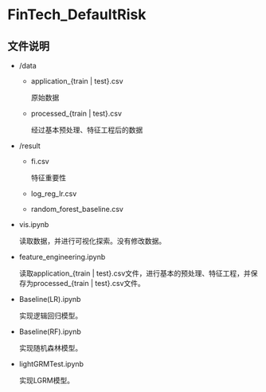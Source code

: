 # FinTech_DefaultRisk

## 文件说明

* /data

  * application_{train | test}.csv

    原始数据

  * processed_{train | test}.csv

    经过基本预处理、特征工程后的数据

* /result

  * fi.csv

    特征重要性

  * log_reg_lr.csv

  * random_forest_baseline.csv

* vis.ipynb

  读取数据，并进行可视化探索。没有修改数据。

* feature_engineering.ipynb

  读取application_{train | test}.csv文件，进行基本的预处理、特征工程，并保存为processed_{train | test}.csv文件。

* Baseline(LR).ipynb

  实现逻辑回归模型。

* Baseline(RF).ipynb

  实现随机森林模型。

* lightGRMTest.ipynb

  实现LGRM模型。